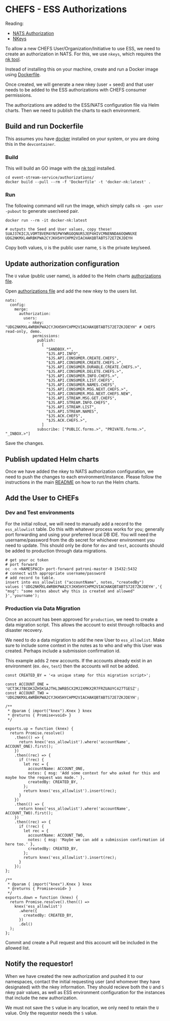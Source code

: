 # CHEFS - ESS Authorizations

Reading:

- [NATS Authorization](https://docs.nats.io/running-a-nats-service/configuration/securing_nats/auth_intro#authorization-map)
- [NKeys](https://docs.nats.io/running-a-nats-service/configuration/securing_nats/auth_intro/nkey_auth)

To allow a new CHEFS User/Organization/Initiative to use ESS, we need to create an authorization in NATS. For this, we use `nkeys`, which requires the [nk tool](https://docs.nats.io/using-nats/nats-tools/nk).

Instead of installing this on your machine, create and run a Docker image using [Dockerfile](./Dockerfile).

Once created, we will generate a new nkey (user + seed) and that user needs to be added to the ESS authorizations with CHEFS consumer permissions.

The authorizations are added to the ESS/NATS configuration file via Helm charts. Then we need to publish the charts to each environment.

## Build and run Dockerfile

This assumes you have [docker](https://www.docker.com/) installed on your system, or you are doing this in the `devcontainer`.

### Build

This will build an GO image with the [nk tool](https://docs.nats.io/using-nats/nats-tools/nk) installed.

```
cd event-stream-service/authorizations/
docker build --pull --rm -f 'Dockerfile' -t 'docker-nk:latest' .
```

### Run

The following command will run the image, which simply calls `nk -gen user -pubout` to generate user/seed pair.

```
docker run --rm -it docker-nk:latest

# outputs the Seed and User values, copy these!
SUAJ37KICJLVOMTBVEM4YNSPWYWRGOQNURSJEP4HIVCMNENNDA6OQWNUXE
UDG2NKMXL4WRBKPWA2CYJKH5HYCHPM2VIACHAKQBTABTS72E7ZKJDEYH
```

Copy both values, `U` is the public user name, `S` is the private key/seed.

## Update authorization configuration

The `U` value (public user name), is added to the Helm charts [authorizations file](../charts/event-stream-service/authorizations.yaml).

Open [authorizations file](../charts/event-stream-service/authorizations.yaml) and add the new nkey to the users list.

```
nats:
  config:
    merge:
      authorization:
        users:
          - nkey: "UDG2NKMXL4WRBKPWA2CYJKH5HYCHPM2VIACHAKQBTABTS72E7ZKJDEYH" # CHEFS read-only, demo.
            permissions:
              publish:
                [
                  "SANDBOX.*",
                  "$JS.API.INFO",
                  "$JS.API.CONSUMER.CREATE.CHEFS",
                  "$JS.API.CONSUMER.CREATE.CHEFS.>",
                  "$JS.API.CONSUMER.DURABLE.CREATE.CHEFS.>",
                  "$JS.API.CONSUMER.DELETE.CHEFS.>",
                  "$JS.API.CONSUMER.INFO.CHEFS.>",
                  "$JS.API.CONSUMER.LIST.CHEFS",
                  "$JS.API.CONSUMER.NAMES.CHEFS",
                  "$JS.API.CONSUMER.MSG.NEXT.CHEFS.>",
                  "$JS.API.CONSUMER.MSG.NEXT.CHEFS.NEW",
                  "$JS.API.STREAM.MSG.GET.CHEFS",
                  "$JS.API.STREAM.INFO.CHEFS",
                  "$JS.API.STREAM.LIST",
                  "$JS.API.STREAM.NAMES",
                  "$JS.ACK.CHEFS",
                  "$JS.ACK.CHEFS.>",
                ]
              subscribe: ["PUBLIC.forms.>", "PRIVATE.forms.>", "_INBOX.>"]
```

Save the changes.

## Publish updated Helm charts

Once we have added the nkey to NATS authorization configuration, we need to push the changes to each environment/instance. Please follow the instructions in the main [README](../README.md) on how to run the Helm charts.

## Add the User to CHEFs

### Dev and Test environments

For the initial rollout, we will need to manually add a record to the `ess_allowlist` table. Do this with whatever process works for you; generally port forwarding and using your preferred local DB IDE. You will need the username/password from the db secret for whichever environment you need to update. This should only be done for `dev` and `test`, accounts should be added to production through data migrations.

```
# get your oc token
# port forward
oc -n <NAMESPACE> port-forward patroni-master-0 15432:5432
# connect with appropriate username/password
# add record to table.
insert into ess_allowlist ("accountName", notes, "createdBy")
values ('UDG2NKMXL4WRBKPWA2CYJKH5HYCHPM2VIACHAKQBTABTS72E7ZKJDEYH','{ "msg": "some notes about why this is created and allowed" }','yourname');
```

### Production via Data Migration

Once an account has been approved for `production`, we need to create a data migration script. This allows the account to exist through rollbacks and disaster recovery.

We need to do a data migration to add the new User to `ess_allowlist`. Make sure to include some context in the notes as to who and why this User was created. Perhaps include a submission confirmation id.

This example adds 2 new accounts. If the accounts already exist in an environment (ex. `dev`, `test`) then the accounts will not be added.

```
const CREATED_BY = '<a unique stamp for this migration script>';

const ACCOUNT_ONE = 'UCT3KJ7BCOK3ZH5KSAJTHL3WRB5CX2MJ2XMKX2R7FRZUAUYC427TGESZ';
const ACCOUNT_TWO = 'UDG2NKMXL4WRBKPWA2CYJKH5HYCHPM2VIACHAKQBTABTS72E7ZKJDEYH';

/**
 * @param { import("knex").Knex } knex
 * @returns { Promise<void> }
 */

exports.up = function (knex) {
  return Promise.resolve()
    .then(() => {
      return knex('ess_allowlist').where('accountName', ACCOUNT_ONE).first();
    })
    .then((rec) => {
      if (!rec) {
        let rec = {
          accountName: ACCOUNT_ONE,
          notes: { msg: 'Add some context for who asked for this and maybe how the request was made.' },
          createdBy: CREATED_BY,
        };
        return knex('ess_allowlist').insert(rec);
      }
    })
    .then(() => {
      return knex('ess_allowlist').where('accountName', ACCOUNT_TWO).first();
    })
    .then((rec) => {
      if (!rec) {
        let rec = {
          accountName: ACCOUNT_TWO,
          notes: { msg: 'Maybe we can add a submission confirmation id here too.' },
          createdBy: CREATED_BY,
        };
        return knex('ess_allowlist').insert(rec);
      }
    });
};

/**
 * @param { import("knex").Knex } knex
 * @returns { Promise<void> }
 */
exports.down = function (knex) {
  return Promise.resolve().then(() =>
    knex('ess_allowlist')
      .where({
        createdBy: CREATED_BY,
      })
      .del()
  );
};

```

Commit and create a Pull request and this account will be included in the allowed list.

## Notify the requestor!

When we have created the new authorization and pushed it to our namespaces, contact the initial requesting user (and whomever they have designated) with the nkey information. They should recieve both the `U` and `S` nkey pair values, as well as ESS environment configuration for the instances that include the new authorization.

We must not save the `S` value in any location, we only need to retain the `U` value. Only the requestor needs the `S` value.
